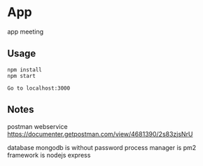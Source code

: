 #  App
app meeting
## Usage
```
npm install
npm start

Go to localhost:3000
```

## Notes
postman webservice
https://documenter.getpostman.com/view/4681390/2s83zjsNrU

database mongodb is without password
process manager is pm2
framework is nodejs express